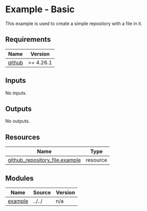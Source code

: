 # Example - Basic

This example is used to create a simple repository with a file in it.

<!-- BEGIN_TF_DOCS -->
## Requirements

| Name | Version |
|------|---------|
| <a name="requirement_github"></a> [github](#requirement\_github) | >= 4.26.1 |

## Inputs

No inputs.

## Outputs

No outputs.

## Resources

| Name | Type |
|------|------|
| [github_repository_file.example](https://registry.terraform.io/providers/integrations/github/latest/docs/resources/repository_file) | resource |

## Modules

| Name | Source | Version |
|------|--------|---------|
| <a name="module_example"></a> [example](#module\_example) | ../../ | n/a |
<!-- END_TF_DOCS -->
